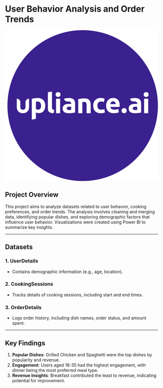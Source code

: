 # User Behavior Analysis and Order Trends

![Logo](https://github.com/mking456/UserBehaviorAnalysis/blob/main/Upalaiance/simply-otp-login-modal-logo.webp)

## Project Overview
This project aims to analyze datasets related to user behavior, cooking preferences, and order trends. The analysis involves cleaning and merging data, identifying popular dishes, and exploring demographic factors that influence user behavior. Visualizations were created using Power BI to summarize key insights.

---

## Datasets
### 1. **UserDetails**
- Contains demographic information (e.g., age, location).

### 2. **CookingSessions**
- Tracks details of cooking sessions, including start and end times.

### 3. **OrderDetails**
- Logs order history, including dish names, order status, and amount spent.

---

## Key Findings
1. **Popular Dishes**: Grilled Chicken and Spaghetti were the top dishes by popularity and revenue.
2. **Engagement**: Users aged 18-35 had the highest engagement, with dinner being the most preferred meal type.
3. **Revenue Insights**: Breakfast contributed the least to revenue, indicating potential for improvement.

